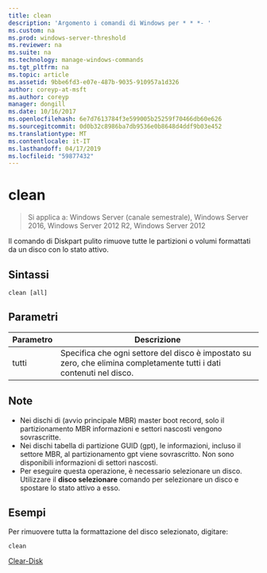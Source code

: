 ```yaml
---
title: clean
description: 'Argomento i comandi di Windows per * * *- '
ms.custom: na
ms.prod: windows-server-threshold
ms.reviewer: na
ms.suite: na
ms.technology: manage-windows-commands
ms.tgt_pltfrm: na
ms.topic: article
ms.assetid: 9bbe6fd3-e07e-487b-9035-910957a1d326
author: coreyp-at-msft
ms.author: coreyp
manager: dongill
ms.date: 10/16/2017
ms.openlocfilehash: 6e7d7613784f3e599005b25259f70466db60e626
ms.sourcegitcommit: 0d0b32c8986ba7db9536e0b8648d4ddf9b03e452
ms.translationtype: MT
ms.contentlocale: it-IT
ms.lasthandoff: 04/17/2019
ms.locfileid: "59877432"
---
```

# <a name="clean"></a>clean

>Si applica a: Windows Server (canale semestrale), Windows Server 2016, Windows Server 2012 R2, Windows Server 2012

Il comando di Diskpart pulito rimuove tutte le partizioni o volumi formattati da un disco con lo stato attivo.
## <a name="syntax"></a>Sintassi
```
clean [all]
```
## <a name="parameters"></a>Parametri
|Parametro|Descrizione|
|-------|--------|
|tutti|Specifica che ogni settore del disco è impostato su zero, che elimina completamente tutti i dati contenuti nel disco.|
## <a name="remarks"></a>Note
-   Nei dischi di (avvio principale MBR) master boot record, solo il partizionamento MBR informazioni e settori nascosti vengono sovrascritte.
-   Nei dischi tabella di partizione GUID (gpt), le informazioni, incluso il settore MBR, al partizionamento gpt viene sovrascritto. Non sono disponibili informazioni di settori nascosti.
-   Per eseguire questa operazione, è necessario selezionare un disco. Utilizzare il **disco selezionare** comando per selezionare un disco e spostare lo stato attivo a esso.
## <a name="BKMK_examples"></a>Esempi
Per rimuovere tutta la formattazione del disco selezionato, digitare:
```
clean
```

[Clear-Disk](https://technet.microsoft.com/library/hh848661.aspx)
